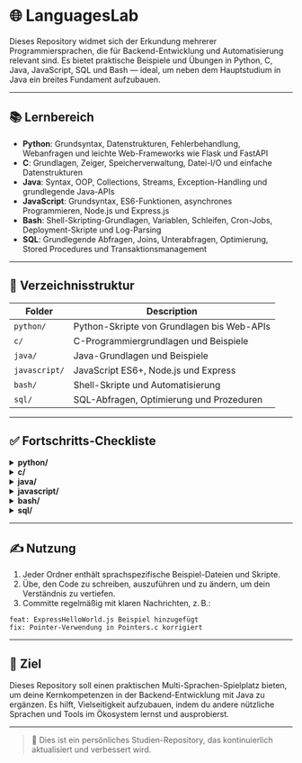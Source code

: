 # 🌐 LanguagesLab

Dieses Repository widmet sich der Erkundung mehrerer Programmiersprachen, die für Backend-Entwicklung und Automatisierung relevant sind.
Es bietet praktische Beispiele und Übungen in Python, C, Java, JavaScript, SQL und Bash — ideal, um neben dem Hauptstudium in Java ein breites Fundament aufzubauen.

---

## 📚 Lernbereich

- **Python**: Grundsyntax, Datenstrukturen, Fehlerbehandlung, Webanfragen und leichte Web-Frameworks wie Flask und FastAPI
- **C**: Grundlagen, Zeiger, Speicherverwaltung, Datei-I/O und einfache Datenstrukturen
- **Java**: Syntax, OOP, Collections, Streams, Exception-Handling und grundlegende Java-APIs
- **JavaScript**: Grundsyntax, ES6-Funktionen, asynchrones Programmieren, Node.js und Express.js
- **Bash**: Shell-Skripting-Grundlagen, Variablen, Schleifen, Cron-Jobs, Deployment-Skripte und Log-Parsing
- **SQL**: Grundlegende Abfragen, Joins, Unterabfragen, Optimierung, Stored Procedures und Transaktionsmanagement

---

## 📁 Verzeichnisstruktur

| Folder         | Description                                    |
|----------------|------------------------------------------------|
| `python/`      | Python-Skripte von Grundlagen bis Web-APIs     |
| `c/`           | C-Programmiergrundlagen und Beispiele          |
| `java/`        | Java-Grundlagen und Beispiele                  |
| `javascript/`  | JavaScript ES6+, Node.js und Express           |
| `bash/`        | Shell-Skripte und Automatisierung              |
| `sql/`         | SQL-Abfragen, Optimierung und Prozeduren       |

---

## ✅ Fortschritts-Checkliste

<details>
<summary><strong>python/</strong></summary>

- [ ] PythonBasics.py
- [ ] ControlFlow.py
- [ ] Functions.py
- [ ] ListsAndDicts.py
- [ ] FileIO.py
- [ ] ErrorHandling.py
- [ ] ModulesAndPackages.py
- [ ] WebRequests.py
- [ ] WebScrapingBasics.py
- [ ] FlaskHelloWorld.py
- [ ] FastApiExample.py

</details>

<details>
<summary><strong>c/</strong></summary>

- [ ] CBasics.c
- [ ] ControlStrictires.c 
- [ ] FunctionsInC.c
- [ ] Pointers.c
- [ ] Structs.c
- [ ] FileIO.c
- [ ] MemoryManagement.c
- [ ] SimpleDataStructures.c

</details>

<details>
<summary><strong>java/</strong></summary>

- [ ] JavaBasics.java
- [ ] ControlFlow.java
- [ ] OOPConcepts.java
- [ ] CollectionsExample.java
- [ ] SteamsExample.java
- [ ] ExceptionHandling.java

</details>

<details>
<summary><strong>javascript/</strong></summary>

- [ ] JsSyntaxBasics.js
- [ ] ConditionsAndLoops.js
- [ ] Functions.js
- [ ] ObjectsAndArrays.js
- [ ] Es6Features.js
- [ ] AsynchronousJs.js
- [ ] NodeJsBasics.js
- [ ] ExpressHelloWorld.js

</details>

<details>
<summary><strong>bash/</strong></summary>

- [ ] BashBasics.sh  
- [ ] VariablesAndLoops.sh  
- [ ] CronJobExample.sh  
- [ ] DeployScript.sh  
- [ ] LogParser.sh  

</details>

<details>
<summary><strong>sql/</strong></summary>

- [ ] BasicQueries.sql  
- [ ] JoinsAndSubqueries.sql  
- [ ] IndexAndOptimization.sql  
- [ ] StoredProcedures.sql  
- [ ] TransactionIsolationLevels.sql  

</details>

---

## ✍️ Nutzung

1. Jeder Ordner enthält sprachspezifische Beispiel-Dateien und Skripte.
2. Übe, den Code zu schreiben, auszuführen und zu ändern, um dein Verständnis zu vertiefen.
3. Committe regelmäßig mit klaren Nachrichten, z. B.:
```
feat: ExpressHelloWorld.js Beispiel hinzugefügt
fix: Pointer-Verwendung in Pointers.c korrigiert
```

---

## 🙌 Ziel

Dieses Repository soll einen praktischen Multi-Sprachen-Spielplatz bieten, um deine Kernkompetenzen in der Backend-Entwicklung mit Java zu ergänzen.
Es hilft, Vielseitigkeit aufzubauen, indem du andere nützliche Sprachen und Tools im Ökosystem lernst und ausprobierst.

---

> 📌 Dies ist ein persönliches Studien-Repository, das kontinuierlich aktualisiert und verbessert wird.
